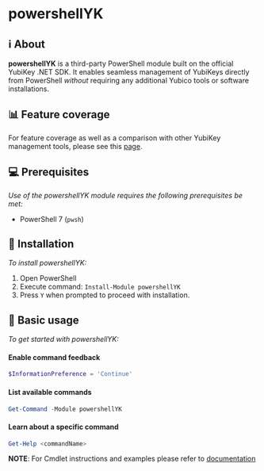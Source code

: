 # powershellYK

## ℹ️ About
**powershellYK** is a third-party PowerShell module built on the official YubiKey .NET SDK. It enables seamless management of YubiKeys directly from PowerShell _without_ requiring any additional Yubico tools or software installations.

## 📊 Feature coverage
For feature coverage as well as a comparison with other YubiKey management tools, please see this [page](./Docs/Feature_comparison.md).

## 💻 Prerequisites
_Use of the powershellYK module requires the following prerequisites be met:_
- PowerShell 7 (```pwsh```)

## 💾 Installation
_To install powershellYK:_

1. Open PowerShell
2. Execute command: ```Install-Module powershellYK```
3. Press ```Y``` when prompted to proceed with installation.

## 📖 Basic usage
_To get started with powershellYK:_

#### Enable command feedback
```powershell
$InformationPreference = 'Continue'
```
#### List available commands
```powershell
Get-Command -Module powershellYK
```
#### Learn about a specific command
```powershell
Get-Help <commandName>
```

**NOTE**: For Cmdlet instructions and examples please refer to [documentation](./Docs/Commands/powershellYK.md)
